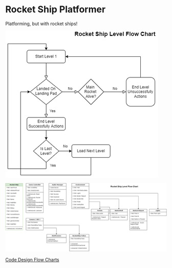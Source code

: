 # Rocket Ship Platformer
 
Platforming, but with rocket ships!

![Level Flow Chart](README_Img/Level-Flow-Chart.png)

![Level Object Diagram](README_Img/Level-Object-Diagram.png)

[Code Design Flow Charts](https://app.diagrams.net/?src=about#G1HEOcjxfCMeb_UO2i88b0vzYLmn6Ii-Qm)
